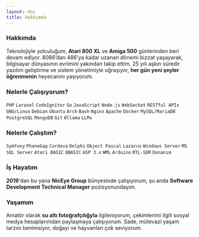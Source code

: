 ```yaml
---
layout: doc
title: Hakkımda
---
```


### Hakkımda

Teknolojiyle yolculuğum, **Atari 800 XL** ve **Amiga 500** günlerinden beri devam ediyor. 8086’dan 486’ya kadar uzanan dönemi bizzat yaşayarak, bilgisayar dünyasının evrimini yakından takip ettim. 25 yılı aşkın süredir yazılım geliştirme ve sistem yönetimiyle uğraşıyor, **her gün yeni şeyler öğrenmenin** heyecanını yaşıyorum.

<Badge type="info" text="Doğum: 1981" /> <Badge type="info" text="İkamet: İstanbul" /> <Badge type="info" text="Dil: İngilizce (B2)" /> <Badge type="info" text="Eğitim: Lise" />

### Nelerle Çalışıyorum?  
``PHP`` ``Laravel`` ``CodeIgniter`` ``Go`` ``JavaScript`` ``Node.js`` ``WebSocket`` ``RESTful APIs`` ``GNU/Linux`` ``Debian`` ``Ubuntu`` ``Arch`` ``Bash`` ``Nginx`` ``Apache`` ``Docker`` ``MySQL/MariaDB`` ``PostgreSQL`` ``MongoDB`` ``Git`` ``Ollama`` ``LLMs`` 

### Nelerle Çalıştım?

``Symfony`` ``PhoneGap`` ``Cordova`` ``Delphi`` ``Object Pascal`` ``Lazarus`` ``Windows Server`` ``MS SQL Server`` ``Atari BASIC`` ``QBASIC`` ``ASP 3.x`` ``WML`` ``Arduino`` ``RTL-SDR`` ``Donanım``

### İş Hayatım
**2019**'dan bu yana **NicEye Group** bünyesinde çalışıyorum, şu anda **Software Development Technical Manager** pozisyonundayım.

### Yaşamım
Amatör olarak **su altı fotoğrafçılığyla** ilgileniyorum, çekimlerimi ilgili sosyal medya hesaplarımdan paylaşmaya çalışıyorum. Sade, mütevazi yaşam tarzını benimsiyor, doğayı ve hayvanları çok seviyorum.